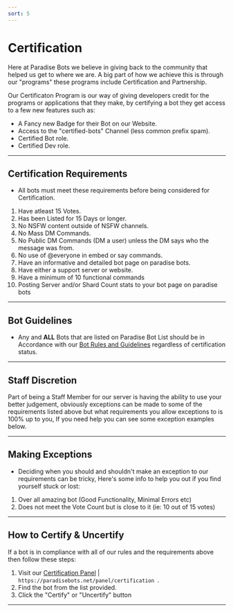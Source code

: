 ```yaml
---
sort: 5
---
```


# Certification
Here at Paradise Bots we believe in giving back to the community that helped us get to where we are.
A big part of how we achieve this is through our "programs" these programs include Certification and Partnership.

Our Certificaton Program is our way of giving developers credit for the programs or applications that they make,
by certifying a bot they get access to a few new features such as:
* A Fancy new Badge for their Bot on our Website.
* Access to the "certified-bots" Channel (less common prefix spam).
* Certified Bot role.
* Certified Dev role.

---

## Certification Requirements

* All bots must meet these requirements before being considered for Certification.
1. Have atleast 15 Votes.
2. Has been Listed for 15 Days or longer.
3. No NSFW content outside of NSFW channels.
4. No Mass DM Commands.
5. No Public DM Commands (DM a user) unless the DM says who the message was from.
6. No use of @everyone in embed or say commands.
7. Have an informative and detailed bot page on paradise bots.
8. Have either a support server or website.
9. Have a minimum of 10 functional commands
10. Posting Server and/or Shard Count stats to your bot page on paradise bots

---

## Bot Guidelines
* Any and **ALL** Bots that are listed on Paradise Bot List should be in Accordance with our [Bot Rules and Guidelines](https://paradisebots.net/botrules) regardless of certification status.

---

## Staff Discretion
Part of being a Staff Member for our server is having the ability to use your better judgement,
obviously exceptions can be made to some of the requirements listed above but what requirements you allow exceptions to
is 100% up to you, If you need help you can see some exception examples below.

---

## Making Exceptions
* Deciding when you should and shouldn't make an exception to our requirements can be tricky, 
Here's some info to help you out if you find yourself stuck or lost:
1. Over all amazing bot (Good Functionality, Minimal Errors etc)
2. Does not meet the Vote Count but is close to it (ie: 10 out of 15 votes)

---

## How to Certify & Uncertify
If a bot is in compliance with all of our rules and the requirements above then follow these steps:
1. Visit our [Certification Panel](https://paradisebots.net/panel/certification) | `https://paradisebots.net/panel/certification `.
2. Find the bot from the list provided.
3. Click the "Certify" or "Uncertify" button



---
